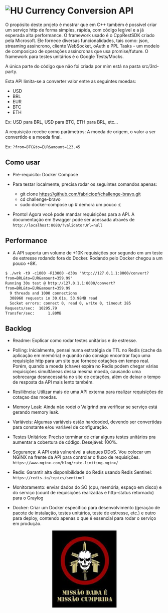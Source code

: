# <img src="https://avatars1.githubusercontent.com/u/7063040?v=4&s=200.jpg" alt="HU" width="24" /> Currency Conversion API


O propósito deste projeto é mostrar que em C++ também é possível criar um serviço http de forma simples, rápida, com código legível e a já esperada alta performance. O framework usado é o CppRestSDK criado pela Microsoft. Ele fornece diversas funcionalidades, tais como: json, streaming assíncrono, cliente WebSocket, oAuth e PPL Tasks - um modelo de composiçao de operações assíncronas que usa promise/future. O framework para testes unitários é o Google Tests/Mocks. 

A única parte do código que não foi criada por mim está na pasta src/3rd-party.

Esta API limita-se a converter valor entre as seguintes moedas:
- USD
- BRL
- EUR
- BTC
- ETH

Ex: USD para BRL, USD para BTC, ETH para BRL, etc...

A requisição recebe como parâmetros: A moeda de origem, o valor a ser convertido e a moeda final.

Ex: `?from=BTC&to=EUR&amount=123.45`

## Como usar

- Pré-requisito: Docker Compose

- Para testar localmente, precisa rodar os seguintes comandos apenas:
  - git clone https://github.com/fabriciopf/challenge-bravo.git
  - cd challenge-bravo
  - sudo docker-compose up 		# demora um pouco :(
  
- Pronto! Agora você pode mandar requisições para a API. A documentação em Swagger pode ser acessada através de `http://localhost:8080/?validatorUrl=null`


## Performance
  
- A API suporta um volume de +10K requisições por segundo em um teste de estresse rodando fora do Docker. Rodando pelo Docker chegou a um pouco +8K.

```
$ ./wrk -t9 -c1000 -R13000 -d30s "http://127.0.1.1:8000/convert?from=BRL&to=EUR&amount=359.99"
Running 30s test @ http://127.0.1.1:8000/convert?from=BRL&to=EUR&amount=359.99
  9 threads and 1000 connections
  308960 requests in 30.01s, 53.98MB read
  Socket errors: connect 0, read 0, write 0, timeout 285
Requests/sec:  10295.79
Transfer/sec:      1.80MB
```

## Backlog

- Readme: Explicar como rodar testes unitários e de estresse.

- Polling: Inicialmente, pensei numa estratégia de TTL no Redis (cache da aplicação em memória) e quando não consigo encontrar faço uma requisição http para um site que fornece cotações em tempo real. Porém, quando a moeda (chave) expira no Redis podem chegar várias requisições simultâneas dessa mesma moeda, causando uma sobrecarga desnecessária no site de cotações, além de deixar o tempo de resposta da API mais lento também. 

- Resiliência: Utilizar mais de uma API externa para realizar requisições de cotaçao das moedas.  

- Memory Leak: Ainda não rodei o Valgrind pra verificar se serviço está gerando memory leak.

- Variáveis: Algumas variáveis estão hardcoded, devendo ser convertidas para constante e/ou variável de configuração.

- Testes Unitários: Preciso terminar de criar alguns testes unitários pra aumentar a cobertura de código. Desejável: 100%.

- Segurança: A API está vulnerável a ataques DDoS. Vou colocar um NGINX na frente da API para controlar o fluxo de requisições. `https://www.nginx.com/blog/rate-limiting-nginx/`

- Redis: Garantir alta disponibilidade do Redis usando Redis Sentinel: `https://redis.io/topics/sentinel`

- Monitoramento: enviar dados do SO (cpu, memória, espaço em disco) e do serviço (count de requisições realizadas e http-status retornado) para o Graylog

- Docker: Criar um Docker específico para desenvolvimento (geração de pacote de instalação, testes unitários, teste de estresse, etc.) e outro para deploy, contendo apenas o que é essencial para rodar o serviço em produção.  

<p align="center">
  <img src="mdmc.jpg" alt="Missão dada, parceiro, é missão cumprida!" />
</p>
